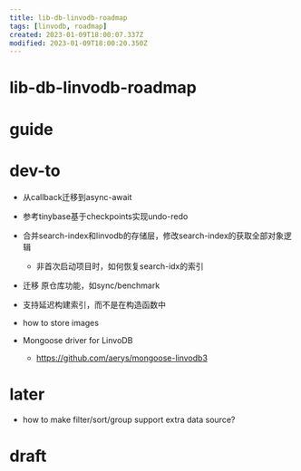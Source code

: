 ```yaml
---
title: lib-db-linvodb-roadmap
tags: [linvodb, roadmap]
created: 2023-01-09T18:00:07.337Z
modified: 2023-01-09T18:00:20.350Z
---
```


# lib-db-linvodb-roadmap

# guide

# dev-to

- 从callback迁移到async-await

- 参考tinybase基于checkpoints实现undo-redo

- 合并search-index和linvodb的存储层，修改search-index的获取全部对象逻辑
  - 非首次启动项目时，如何恢复search-idx的索引

- 迁移 原仓库功能，如sync/benchmark

- 支持延迟构建索引，而不是在构造函数中

- how to store images

- Mongoose driver for LinvoDB
  - https://github.com/aerys/mongoose-linvodb3
# later
- how to make filter/sort/group support extra data source?
# draft
